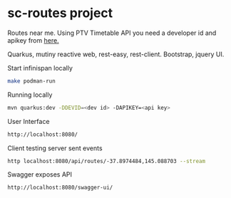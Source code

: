 # sc-routes project

Routes near me. Using PTV Timetable API you need a developer id and apikey from [here.](http://timetableapi.ptv.vic.gov.au/swagger/ui/index)

Quarkus, mutiny reactive web, rest-easy, rest-client. Bootstrap, jquery UI.

Start infinispan locally
```bash
make podman-run 
```

Running locally
```bash
mvn quarkus:dev -DDEVID=<dev id> -DAPIKEY=<api key>
```

User Interface
```bash
http://localhost:8080/
```

Client testing server sent events
```bash
http localhost:8080/api/routes/-37.8974484,145.088703 --stream
```

Swagger exposes API
```
http://localhost:8080/swagger-ui/
```
